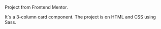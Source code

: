 
Project from Frontend Mentor. 

It´s a 3-column card component. The project is on HTML and CSS using Sass.